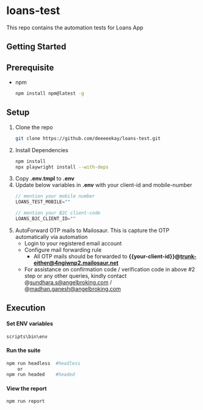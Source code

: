 # loans-test
This repo contains the automation tests for Loans App

<!-- GETTING STARTED -->
## Getting Started

## **Prerequisite** ##
* npm
  ```sh
  npm install npm@latest -g
  ```

## **Setup** ##

1. Clone the repo
   ```sh
   git clone https://github.com/deeeeekay/loans-test.git
   ```
2. Install Dependencies
   ```sh
   npm install
   npx playwright install --with-deps 
   ```
3. Copy **.env.tmpl** to **.env**
4. Update below variables in **.env** with your client-id and mobile-number
   ```js
   // mention your mobile number
   LOANS_TEST_MOBILE=""

   // mention your B2C client-code
   LOANS_B2C_CLIENT_ID=""

   ```
5. AutoForward OTP mails to Mailosaur. This is capture the OTP automatically via automation
   * Login to your registered email account 
   * Configure mail forwarding rule 
      * All OTP mails should be forwarded to **{{your-client-id}}@trunk-either@4ngiwnp2.mailosaur.net**
   * For assistance on confirmation code / verification code in above #2 step or any other queries, kindly contact @sundhara.s@angelbroking.com / @madhan.ganesh@angelbroking.com
   

## **Execution**
#### Set ENV variables
   ```sh
   scripts\bin\env
   ```

#### Run the suite
   ```sh
   npm run headless  #headless
       or
   npm run headed    #headed
   ```
#### View the report
   ```sh
   npm run report
   ```

